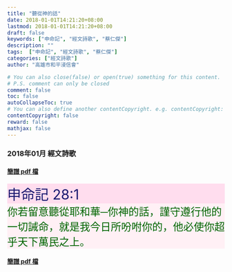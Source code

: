 ```yaml
---
title: "聽從神的話"
date: 2018-01-01T14:21:20+08:00
lastmod: 2018-01-01T14:21:20+08:00
draft: false
keywords: ["申命記", "經文詩歌", "蔡仁傑"]
description: ""
tags:  ["申命記", "經文詩歌", "蔡仁傑"]
categories: ["經文詩歌"]
author: "高雄市和平浸信會"

# You can also close(false) or open(true) something for this content.
# P.S. comment can only be closed
comment: false
toc: false
autoCollapseToc: true
# You can also define another contentCopyright. e.g. contentCopyright: "This is another copyright."
contentCopyright: false
reward: false
mathjax: false
---
```


### 2018年01月 經文詩歌

#### [簡譜 pdf 檔](/pdf-h/h201801.pdf "聽從神的話")

<div style="background-color:#FFDDEE"><font size="6", color="#191970">
申命記 28:1
</font>
</div>

<div style="background-color:#FFF0F5"><font size="5", color="#006400">
你若留意聽從耶和華─你神的話，謹守遵行他的一切誡命，就是我今日所吩咐你的，他必使你超乎天下萬民之上。
</font>
</div>

#### [簡譜 pdf 檔](/pdf-h/h201801.pdf "聽從神的話")